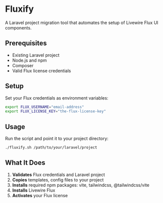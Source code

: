 # Fluxify

A Laravel project migration tool that automates the setup of Livewire Flux UI components.

## Prerequisites

- Existing Laravel project
- Node.js and npm
- Composer
- Valid Flux license credentials

## Setup

Set your Flux credentials as environment variables:

```bash
export FLUX_USERNAME="email-address"
export FLUX_LICENSE_KEY="the-flux-license-key"
```

## Usage

Run the script and point it to your project directory:

```bash
./fluxify.sh /path/to/your/laravel/project
```

## What It Does

1. **Validates** Flux credentials and Laravel project
2. **Copies** templates, config files to your project
3. **Installs** required npm packages: vite, tailwindcss, @tailwindcss/vite
4. **Installs** Livewire Flux
5. **Activates** your Flux license

